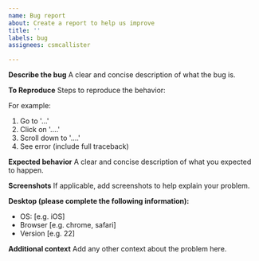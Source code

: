 ```yaml
---
name: Bug report
about: Create a report to help us improve
title: ''
labels: bug
assignees: csmcallister

---
```


**Describe the bug**
A clear and concise description of what the bug is.

**To Reproduce**
Steps to reproduce the behavior:

For example:

1. Go to '...'
2. Click on '....'
3. Scroll down to '....'
4. See error (include full traceback)

**Expected behavior**
A clear and concise description of what you expected to happen.

**Screenshots**
If applicable, add screenshots to help explain your problem.

**Desktop (please complete the following information):**
 - OS: [e.g. iOS]
 - Browser [e.g. chrome, safari]
 - Version [e.g. 22]

**Additional context**
Add any other context about the problem here.
